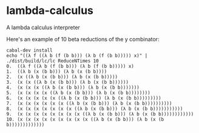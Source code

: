 lambda-calculus
===============

A lambda calculus interpreter

Here's an example of 10 beta reductions of the y combinator:

```
cabal-dev install
echo "((λ f ((λ b (f (b b))) (λ b (f (b b))))) x)" | ./dist/build/lc/lc ReduceNTimes 10
0.  ((λ f ((λ b (f (b b))) (λ b (f (b b))))) x)
1.  ((λ b (x (b b))) (λ b (x (b b))))
2.  (x ((λ b (x (b b))) (λ b (x (b b)))))
3.  (x (x ((λ b (x (b b))) (λ b (x (b b))))))
4.  (x (x (x ((λ b (x (b b))) (λ b (x (b b)))))))
5.  (x (x (x (x ((λ b (x (b b))) (λ b (x (b b))))))))
6.  (x (x (x (x (x ((λ b (x (b b))) (λ b (x (b b)))))))))
7.  (x (x (x (x (x (x ((λ b (x (b b))) (λ b (x (b b))))))))))
8.  (x (x (x (x (x (x (x ((λ b (x (b b))) (λ b (x (b b)))))))))))
9.  (x (x (x (x (x (x (x (x ((λ b (x (b b))) (λ b (x (b b))))))))))))
10. (x (x (x (x (x (x (x (x (x ((λ b (x (b b))) (λ b (x (b b)))))))))))))
```
